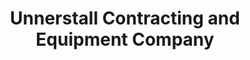 ---
title: "Unnerstall Contracting and Equipment Company"
url: /pacific/unnerstall-contracting-and-equipment-company/
shop: Allgemein
---